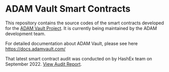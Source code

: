 # ADAM Vault Smart Contracts

This repository contains the source codes of the smart contracts developed for the [ADAM Vault Project](https://adamvault.com). It is currently being maintained by the ADAM development team.

For detailed documentation about ADAM Vault, please see here https://docs.adamvault.com/

That latest smart contract audit was conducted on by HashEx team on September 2022.  [View Audit Report](audits/audit-report-hashex.pdf).
